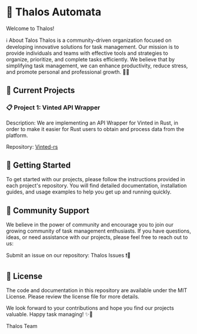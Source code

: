 # 👋 Thalos Automata

Welcome to Thalos!

ℹ️ About Talos
Thalos is a community-driven organization focused on developing innovative solutions for task management. Our mission is to provide individuals and teams with effective tools and strategies to organize, prioritize, and complete tasks efficiently. We believe that by simplifying task management, we can enhance productivity, reduce stress, and promote personal and professional growth. 🚀💡

## 📌 Current Projects

### 📋 Project 1: Vinted API Wrapper

Description: We are implementing an API Wrapper for Vinted in Rust, in order to make it easier for Rust users to obtain and process data from the platform.

Repository: [Vinted-rs](https://github.com/Thalos/vinted-rs)

## 🚀 Getting Started

To get started with our projects, please follow the instructions provided in each project's repository. You will find detailed documentation, installation guides, and usage examples to help you get up and running quickly.

## 💬 Community Support

We believe in the power of community and encourage you to join our growing community of task management enthusiasts. If you have questions, ideas, or need assistance with our projects, please feel free to reach out to us:

Submit an issue on our repository: Thalos Issues ❗📝

## 📄 License

The code and documentation in this repository are available under the MIT License. Please review the license file for more details.

We look forward to your contributions and hope you find our projects valuable. Happy task managing! ✨📝

Thalos Team
